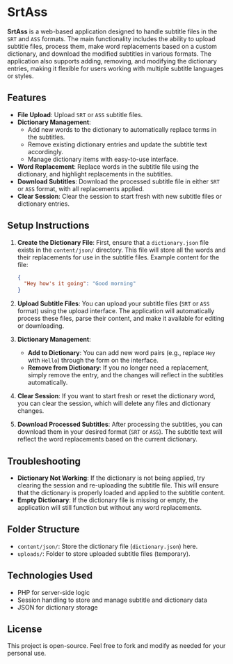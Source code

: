 # SrtAss

**SrtAss** is a web-based application designed to handle subtitle files in the `SRT` and `ASS` formats. The main functionality includes the ability to upload subtitle files, process them, make word replacements based on a custom dictionary, and download the modified subtitles in various formats. The application also supports adding, removing, and modifying the dictionary entries, making it flexible for users working with multiple subtitle languages or styles.

## Features

- **File Upload**: Upload `SRT` or `ASS` subtitle files.
- **Dictionary Management**:
  - Add new words to the dictionary to automatically replace terms in the subtitles.
  - Remove existing dictionary entries and update the subtitle text accordingly.
  - Manage dictionary items with easy-to-use interface.
- **Word Replacement**: Replace words in the subtitle file using the dictionary, and highlight replacements in the subtitles.
- **Download Subtitles**: Download the processed subtitle file in either `SRT` or `ASS` format, with all replacements applied.
- **Clear Session**: Clear the session to start fresh with new subtitle files or dictionary entries.

## Setup Instructions

1. **Create the Dictionary File**:
   First, ensure that a `dictionary.json` file exists in the `content/json/` directory. This file will store all the words and their replacements for use in the subtitle files. Example content for the file:

   ```json
   {
     "Hey how's it going": "Good morning"
   }
   ```

2. **Upload Subtitle Files**:
   You can upload your subtitle files (`SRT` or `ASS` format) using the upload interface. The application will automatically process these files, parse their content, and make it available for editing or downloading.

3. **Dictionary Management**:

   - **Add to Dictionary**: You can add new word pairs (e.g., replace `Hey` with `Hello`) through the form on the interface.
   - **Remove from Dictionary**: If you no longer need a replacement, simply remove the entry, and the changes will reflect in the subtitles automatically.

4. **Clear Session**:
   If you want to start fresh or reset the dictionary word, you can clear the session, which will delete any files and dictionary changes.

5. **Download Processed Subtitles**:
   After processing the subtitles, you can download them in your desired format (`SRT` or `ASS`). The subtitle text will reflect the word replacements based on the current dictionary.

## Troubleshooting

- **Dictionary Not Working**: If the dictionary is not being applied, try clearing the session and re-uploading the subtitle file. This will ensure that the dictionary is properly loaded and applied to the subtitle content.
- **Empty Dictionary**: If the dictionary file is missing or empty, the application will still function but without any word replacements.

## Folder Structure

- `content/json/`: Store the dictionary file (`dictionary.json`) here.
- `uploads/`: Folder to store uploaded subtitle files (temporary).

## Technologies Used

- PHP for server-side logic
- Session handling to store and manage subtitle and dictionary data
- JSON for dictionary storage

## License

This project is open-source. Feel free to fork and modify as needed for your personal use.
